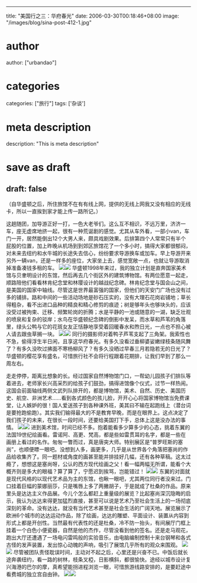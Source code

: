 
---
title: "美国行之三：华府春光"
date: 2006-03-30T00:18:46+08:00
image: "/images/blog/sina-post-412-1.jpg"
# author
author: ["urbandao"]
# categories
categories: ["旅行"]
tags: ['杂谈']
# meta description
description: "This is meta description"
# save as draft
draft: false
---

（自华盛顿之后，所住旅馆不在有有线上网，提供的无线上网我又没有相应的无线卡，所以一直挨到家才能上传一路所记。）

这趟随团，加导游正好一打，一色大老爷们。这么互不相识，不远万里，济济一车，座无虚席地挤一起，很有一种荒诞剧的感觉。尤其从车外看，一部小van，车门一开，居然能倒出12个大男人来，颇具戏剧效果。后排第四个人常常只有半个屁股的位置，加上昨晚从机场到到郊区旅馆花了一个多小时，搞得大家都很郁闷，对未来去纽约和水牛城的长途失去信心，纷纷要求导游换车或加车。早上导游开来另外一辆van，还是一样多的座位，大家坐上去，感觉宽敞一点，也就让导游取消掉准备凑钱多租的车。
![](/images/blog/sina-post-412-1.jpg)![](/images/blog/sina-post-412-2.jpg)
华盛顿1998年来过，我的独立计划是直奔国家美术馆与贝聿明设计的东馆，然后再去几个街区外的建筑博物馆。有两位愿意一起走，顺路陪他们看看林肯纪念堂和林璎设计的越战纪念碑。林肯纪念堂与国会山之间，是美国的国家中轴线。尽管这是世界最富强的国家，但他们的天安门广场也没有过多的铺排。路和中间的一些活动场地是砂石压实的，没有大理石花岗岩铺地；草长得粗杂，看不出进口品种的精良和精心修剪的痕迹；树是够年头也够块头的，应该没受过被拘束、迁移、频繁轮岗的折腾；水是平静的一池或随意的一湖，缺乏壮观的喷泉和复杂的驳岸；水鸟在华盛顿纪念碑的倒影中发呆，而水草和芦苇的角落里，绿头公鸭与它的花斑女友正恬静地享受着回暖春水和煦日光，一点也不担心被人请去跟虫草搁一块。
![](/images/blog/sina-post-412-3.jpg)![](/images/blog/sina-post-412-4.jpg)
同行的摄影师对着鸭子芦苇支起了三角架。我索性也不急，偷得浮生半日闲，且享这华府春光。有多久没看过垂柳婆娑嫩绿枝条随风舞了？有多久没吹过拂面不寒杨柳风了？有多久没晒过早春三月若隐若无的日光了？华盛顿的樱花享有盛名，可惜旅行社不会将行程跟着花期排，让我们早到了那么一周左右。

走走停停，距离比想象的长。经过国家自然博物馆门口，一帮幼儿园孩子们排队等着进去，老师家长兴高采烈的给孩子们鼓劲，搞得进馆像个仪式，过节一样热闹。这国会前面轴线两侧文武列队排开的，都是博物馆，美术、自然、历史、美国历史、航空、非洲艺术……看到各式颜色的孩儿脸，开开心心将国家博物馆当免费课堂，让人嫉妒的很！国人爱送孩子到各种课外班，美其曰不输在起跑线上（潜台词是要抢跑偷跑）。其实我们输得最大的不是教育早晚，而是在眼界上。这点决定了我们孩子的未来，在很长一段时间，还要给美国打下手，总体上这是没办法的事情。
![](/images/blog/sina-post-412-5.jpg)![](/images/blog/sina-post-412-6.jpg)
进到美术馆，时间已经不多。抱着能看多少算多少的心态，挑着东翼的法国19世纪绘画看。雷诺阿、高更、梵高，都是些如雷贯耳的名字，都是一些在画册上看过的名作。匆匆一瞥而过，真是唐突大师。特别展区是“普罗旺斯的塞尚”，也顺便瞟一眼吧。没想到人多，画更多，几乎是从世界各个角落把塞尚的作品给收集齐了。同一题材或角度的画甚至能并排挂好几幅，还有各种草稿。这太过瘾了，想想这是塞尚呀，公认的西方现代绘画之父！看一幅两幅无所谓，能看个大概齐则是多大的眼福？算了算了，宁愿迟到挨骂，岂能错过！
![](/images/blog/sina-post-412-7.jpg)![](/images/blog/sina-post-412-8.jpg)
东翼的对面就是现代风格的以现代艺术品为主的东馆，也瞅一眼吧，尤其两位同行者没来过。门口挂着巨幅的蒙娜丽莎，只是嘴唇上多了两撇胡子，于是就成了杜桑的作品。原来里头是达达主义作品展。今儿个怎么都赶上重量级的展览？比起塞尚深沉隐晦的启示，我认为达达来得更加猛烈直接，甚至可以说是艺术乃至社会生活上的一场彻底深刻的革命。没有达达，就没有当代艺术甚至是社会生活的广阔天地。展览展示了欧洲6个城市的达达运动作品，除了绘画，达达的雕塑、平面设计、装置从内容到形式上都是开创性。当然最有代表性的还是杜桑，冷不防一抬头，有间展厅门框上挂着一个白色小便瓷器，自然是他的杰作，尽管没看到他的签名。还是走马观花，跑出大厅还遭遇了一场电闪雷鸣般的实验音乐，由电脑编制控制十来台钢琴和各式古怪的发声装置，发出惊心动魄的声响，吸引了展馆几乎所有的观众来围观。
![](/images/blog/sina-post-412-9.jpg)![](/images/blog/sina-post-412-10.jpg)
尽管被团队责怪耽误时间，主动对不起之后，心里还是兴奋不已。中饭后就长途奔袭纽约，看一路的树林，枝条叉椏，日影横斜，都很愉快。途经以城市设计复兴海港的巴尔的摩，真希望能拐进程浏览一眼，可惜旅游线路安排的，是要赶途中看费城的独立宫自由钟。
![](/images/blog/sina-post-412-11.jpg)![](/images/blog/sina-post-412-12.jpg)
